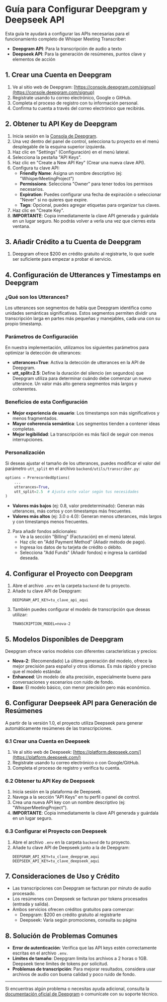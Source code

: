 # Guía para Configurar Deepgram y Deepseek API

Esta guía te ayudará a configurar las APIs necesarias para el funcionamiento completo de Whisper Meeting Transcriber:
- **Deepgram API**: Para la transcripción de audio a texto
- **Deepseek API**: Para la generación de resúmenes, puntos clave y elementos de acción

## 1. Crear una Cuenta en Deepgram

1. Ve al sitio web de Deepgram: [https://console.deepgram.com/signup](https://console.deepgram.com/signup)
2. Regístrate usando tu correo electrónico, Google o GitHub.
3. Completa el proceso de registro con tu información personal.
4. Confirma tu cuenta a través del correo electrónico que recibirás.

## 2. Obtener tu API Key de Deepgram

1. Inicia sesión en la [Consola de Deepgram](https://console.deepgram.com/login).
2. Una vez dentro del panel de control, selecciona tu proyecto en el menú desplegable de la esquina superior izquierda.
3. Haz clic en "Settings" (Configuración) en el menú lateral.
4. Selecciona la pestaña "API Keys".
5. Haz clic en "Create a New API Key" (Crear una nueva clave API).
6. Configura tu clave API:
   - **Friendly Name**: Asigna un nombre descriptivo (ej: "WhisperMeetingProject")
   - **Permissions**: Selecciona "Owner" para tener todos los permisos necesarios.
   - **Expiration**: Puedes configurar una fecha de expiración o seleccionar "Never" si no quieres que expire.
   - **Tags**: Opcional, puedes agregar etiquetas para organizar tus claves.
7. Haz clic en "Create Key".
8. **IMPORTANTE**: Copia inmediatamente la clave API generada y guárdala en un lugar seguro. No podrás volver a verla una vez que cierres esta ventana.

## 3. Añadir Crédito a tu Cuenta de Deepgram

1. Deepgram ofrece $200 en crédito gratuito al registrarte, lo que suele ser suficiente para empezar a probar el servicio.

## 4. Configuración de Utterances y Timestamps en Deepgram

### ¿Qué son los Utterances?

Los utterances son segmentos de habla que Deepgram identifica como unidades semánticas significativas. Estos segmentos permiten dividir una transcripción larga en partes más pequeñas y manejables, cada una con su propio timestamp.

### Parámetros de Configuración

En nuestra implementación, utilizamos los siguientes parámetros para optimizar la detección de utterances:

- **utterances=True**: Activa la detección de utterances en la API de Deepgram.
- **utt_split=2.5**: Define la duración del silencio (en segundos) que Deepgram utiliza para determinar cuándo debe comenzar un nuevo utterance. Un valor más alto genera segmentos más largos y coherentes.

### Beneficios de esta Configuración

- **Mejor experiencia de usuario**: Los timestamps son más significativos y menos fragmentados.
- **Mayor coherencia semántica**: Los segmentos tienden a contener ideas completas.
- **Mejor legibilidad**: La transcripción es más fácil de seguir con menos interrupciones.

### Personalización

Si deseas ajustar el tamaño de los utterances, puedes modificar el valor del parámetro `utt_split` en el archivo `backend/utils/transcriber.py`:

```python
options = PrerecordedOptions(
    ...
    utterances=True,
    utt_split=2.5  # Ajusta este valor según tus necesidades
)
```

- **Valores más bajos** (ej: 0.8, valor predeterminado): Generan más utterances, más cortos y con timestamps más frecuentes.
- **Valores más altos** (ej: 3.0 o 4.0): Generan menos utterances, más largos y con timestamps menos frecuentes.
2. Para añadir fondos adicionales:
   - Ve a la sección "Billing" (Facturación) en el menú lateral.
   - Haz clic en "Add Payment Method" (Añadir método de pago).
   - Ingresa los datos de tu tarjeta de crédito o débito.
   - Selecciona "Add Funds" (Añadir fondos) e ingresa la cantidad deseada.

## 4. Configurar el Proyecto con Deepgram

1. Abre el archivo `.env` en la carpeta `backend` de tu proyecto.
2. Añade tu clave API de Deepgram:
   ```
   DEEPGRAM_API_KEY=tu_clave_api_aqui
   ```
3. También puedes configurar el modelo de transcripción que deseas utilizar:
   ```
   TRANSCRIPTION_MODEL=nova-2
   ```

## 5. Modelos Disponibles de Deepgram

Deepgram ofrece varios modelos con diferentes características y precios:

- **Nova-2**: (Recomendado) La última generación del modelo, ofrece la mejor precisión para español y otros idiomas. Es más rápido y preciso que el modelo estándar.
- **Enhanced**: Un modelo de alta precisión, especialmente bueno para conversaciones y escenarios con ruido de fondo.
- **Base**: El modelo básico, con menor precisión pero más económico.

## 6. Configurar Deepseek API para Generación de Resúmenes

A partir de la versión 1.0, el proyecto utiliza Deepseek para generar automáticamente resúmenes de las transcripciones.

### 6.1 Crear una Cuenta en Deepseek

1. Ve al sitio web de Deepseek: [https://platform.deepseek.com/](https://platform.deepseek.com/)
2. Regístrate usando tu correo electrónico o con Google/GitHub.
3. Completa el proceso de registro y verifica tu cuenta.

### 6.2 Obtener tu API Key de Deepseek

1. Inicia sesión en la plataforma de Deepseek.
2. Navega a la sección "API Keys" en tu perfil o panel de control.
3. Crea una nueva API key con un nombre descriptivo (ej: "WhisperMeetingProject").
4. **IMPORTANTE**: Copia inmediatamente la clave API generada y guárdala en un lugar seguro.

### 6.3 Configurar el Proyecto con Deepseek

1. Abre el archivo `.env` en la carpeta `backend` de tu proyecto.
2. Añade tu clave API de Deepseek junto a la de Deepgram:
   ```
   DEEPGRAM_API_KEY=tu_clave_deepgram_aqui
   DEEPSEEK_API_KEY=tu_clave_deepseek_aqui
   ```

## 7. Consideraciones de Uso y Crédito

- Las transcripciones con Deepgram se facturan por minuto de audio procesado.
- Los resúmenes con Deepseek se facturan por tokens procesados (entrada y salida).
- Ambos servicios ofrecen créditos gratuitos para comenzar:
  - Deepgram: $200 en crédito gratuito al registrarte
  - Deepseek: Varía según promociones, consulta su página

## 8. Solución de Problemas Comunes

- **Error de autenticación**: Verifica que las API keys estén correctamente escritas en el archivo `.env`.
- **Límites de tamaño**: Deepgram limita los archivos a 2 horas o 1GB. Deepseek tiene límites de tokens por solicitud.
- **Problemas de transcripción**: Para mejorar resultados, considera usar archivos de audio con buena calidad y poco ruido de fondo.

---

Si encuentras algún problema o necesitas ayuda adicional, consulta la [documentación oficial de Deepgram](https://developers.deepgram.com/docs/) o comunícate con su soporte técnico.

